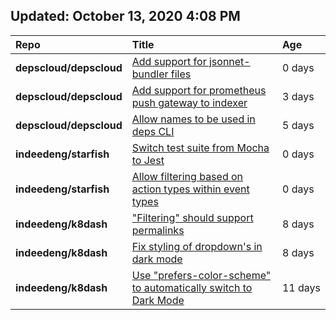 ## Updated: October 13, 2020 4:08 PM
|**Repo**|**Title**|**Age**|
|:----|:----|:----|
|**depscloud/depscloud**|[Add support for jsonnet-bundler files](https://github.com/depscloud/depscloud/issues/115)|0&nbsp;days|
|**depscloud/depscloud**|[Add support for prometheus push gateway to indexer](https://github.com/depscloud/depscloud/issues/108)|3&nbsp;days|
|**depscloud/depscloud**|[Allow names to be used in deps CLI](https://github.com/depscloud/depscloud/issues/100)|5&nbsp;days|
|**indeedeng/starfish**|[Switch test suite from Mocha to Jest](https://github.com/indeedeng/starfish/issues/59)|0&nbsp;days|
|**indeedeng/starfish**|[Allow filtering based on action types within event types](https://github.com/indeedeng/starfish/issues/58)|0&nbsp;days|
|**indeedeng/k8dash**|["Filtering" should support permalinks](https://github.com/indeedeng/k8dash/issues/153)|8&nbsp;days|
|**indeedeng/k8dash**|[Fix styling of dropdown's in dark mode](https://github.com/indeedeng/k8dash/issues/152)|8&nbsp;days|
|**indeedeng/k8dash**|[Use "prefers-color-scheme" to automatically switch to Dark Mode](https://github.com/indeedeng/k8dash/issues/144)|11&nbsp;days|